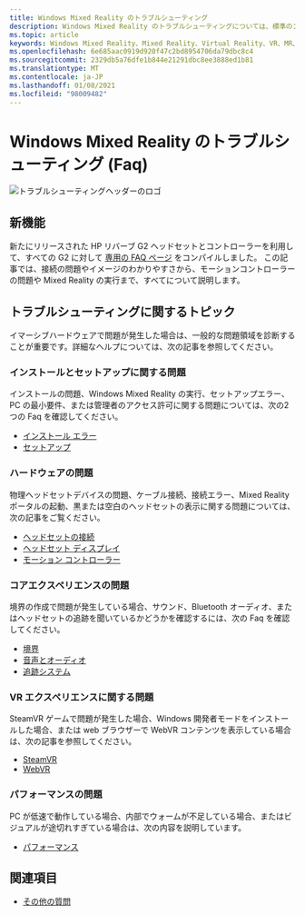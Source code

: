 ```yaml
---
title: Windows Mixed Reality のトラブルシューティング
description: Windows Mixed Reality のトラブルシューティングについては、標準のコンシューマーサポートドキュメントをご覧ください。
ms.topic: article
keywords: Windows Mixed Reality、Mixed Reality、Virtual Reality、VR、MR、トラブルシューティング、エラー、ヘルプ、サポート
ms.openlocfilehash: 6e685aac0919d920f47c2bd8954706da79dbc8c4
ms.sourcegitcommit: 2329db5a76dfe1b844e21291dbc8ee3888ed1b81
ms.translationtype: MT
ms.contentlocale: ja-JP
ms.lasthandoff: 01/08/2021
ms.locfileid: "98009482"
---
```

# <a name="troubleshooting-windows-mixed-reality-faqs"></a>Windows Mixed Reality のトラブルシューティング (Faq)

![トラブルシューティングヘッダーのロゴ](images/1050px-Mixedrealityportal.png)

## <a name="whats-new"></a>新機能

新たにリリースされた HP リバーブ G2 ヘッドセットとコントローラーを利用して、すべての G2 に対して [専用の FAQ ページ](reverbG2-faq.md) をコンパイルしました。 この記事では、接続の問題やイメージのわかりやすさから、モーションコントローラーの問題や Mixed Reality の実行まで、すべてについて説明します。

## <a name="troubleshooting-topics"></a>トラブルシューティングに関するトピック

イマーシブハードウェアで問題が発生した場合は、一般的な問題領域を診断することが重要です。詳細なヘルプについては、次の記事を参照してください。 

### <a name="installation-and-setup-issues"></a>インストールとセットアップに関する問題

インストールの問題、Windows Mixed Reality の実行、セットアップエラー、PC の最小要件、または管理者のアクセス許可に関する問題については、次の2つの Faq を確認してください。

- [インストール エラー](installation_errors.md)
- [セットアップ](wmr-setup-faq.md)

### <a name="hardware-issues"></a>ハードウェアの問題

物理ヘッドセットデバイスの問題、ケーブル接続、接続エラー、Mixed Reality ポータルの起動、黒または空白のヘッドセットの表示に関する問題については、次の記事をご覧ください。

- [ヘッドセットの接続](headset-connectivity.md)
- [ヘッドセット ディスプレイ](headset-display.md)
- [モーション コントローラー](motion-controller-problems.md)

### <a name="core-experience-issues"></a>コアエクスペリエンスの問題

境界の作成で問題が発生している場合、サウンド、Bluetooth オーディオ、またはヘッドセットの追跡を聞いているかどうかを確認するには、次の Faq を確認してください。

- [境界](boundary-questions.md)
- [音声とオーディオ](speech-and-audio.md)
- [追跡システム](tracking.md)

### <a name="vr-experience-issues"></a>VR エクスペリエンスに関する問題

SteamVR ゲームで問題が発生した場合、Windows 開発者モードをインストールした場合、または web ブラウザーで WebVR コンテンツを表示している場合は、次の記事を参照してください。

- [SteamVR](steamvr-questions.md)
- [WebVR](webvr-questions.md)

### <a name="performance-issues"></a>パフォーマンスの問題 

PC が低速で動作している場合、内部でウォームが不足している場合、またはビジュアルが途切れすぎている場合は、次の内容を説明しています。

- [パフォーマンス](performance-questions.md)

## <a name="see-also"></a>関連項目
- [その他の質問](other-questions.md)
